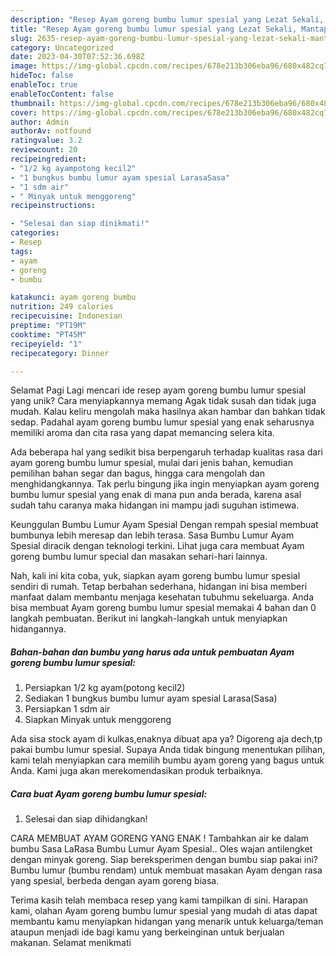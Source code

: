 ```yaml
---
description: "Resep Ayam goreng bumbu lumur spesial yang Lezat Sekali, Mantap"
title: "Resep Ayam goreng bumbu lumur spesial yang Lezat Sekali, Mantap"
slug: 2635-resep-ayam-goreng-bumbu-lumur-spesial-yang-lezat-sekali-mantap
category: Uncategorized
date: 2023-04-30T07:52:36.698Z
image: https://img-global.cpcdn.com/recipes/678e213b306eba96/680x482cq70/ayam-goreng-bumbu-lumur-spesial-foto-resep-utama.jpg
hideToc: false
enableToc: true
enableTocContent: false
thumbnail: https://img-global.cpcdn.com/recipes/678e213b306eba96/680x482cq70/ayam-goreng-bumbu-lumur-spesial-foto-resep-utama.jpg
cover: https://img-global.cpcdn.com/recipes/678e213b306eba96/680x482cq70/ayam-goreng-bumbu-lumur-spesial-foto-resep-utama.jpg
author: Admin
authorAv: notfound
ratingvalue: 3.2
reviewcount: 20
recipeingredient:
- "1/2 kg ayampotong kecil2"
- "1 bungkus bumbu lumur ayam spesial LarasaSasa"
- "1 sdm air"
- " Minyak untuk menggoreng"
recipeinstructions:

- "Selesai dan siap dinikmati!"
categories:
- Resep
tags:
- ayam
- goreng
- bumbu

katakunci: ayam goreng bumbu 
nutrition: 249 calories
recipecuisine: Indonesian
preptime: "PT19M"
cooktime: "PT45M"
recipeyield: "1"
recipecategory: Dinner

---
```



Selamat Pagi Lagi mencari ide resep ayam goreng bumbu lumur spesial yang unik? Cara menyiapkannya memang Agak tidak susah dan tidak juga mudah. Kalau keliru mengolah maka hasilnya akan hambar dan bahkan tidak sedap. Padahal ayam goreng bumbu lumur spesial yang enak seharusnya memiliki aroma dan cita rasa yang dapat memancing selera kita.


Ada beberapa hal yang sedikit bisa berpengaruh terhadap kualitas rasa dari ayam goreng bumbu lumur spesial, mulai dari jenis bahan, kemudian pemilihan bahan segar dan bagus, hingga cara mengolah dan menghidangkannya. Tak perlu bingung jika ingin menyiapkan ayam goreng bumbu lumur spesial yang enak di mana pun anda berada, karena asal sudah tahu caranya maka hidangan ini mampu jadi suguhan istimewa.

Keunggulan Bumbu Lumur Ayam Spesial Dengan rempah spesial membuat bumbunya lebih meresap dan lebih terasa. Sasa Bumbu Lumur Ayam Spesial diracik dengan teknologi terkini. Lihat juga cara membuat Ayam goreng bumbu lumur special dan masakan sehari-hari lainnya.


Nah, kali ini kita coba, yuk, siapkan ayam goreng bumbu lumur spesial sendiri di rumah. Tetap berbahan sederhana, hidangan ini bisa memberi manfaat dalam membantu menjaga kesehatan tubuhmu sekeluarga. Anda bisa membuat Ayam goreng bumbu lumur spesial memakai 4 bahan dan 0 langkah pembuatan. Berikut ini langkah-langkah untuk menyiapkan hidangannya.

<!--inarticleads1-->

##### Bahan-bahan dan bumbu yang harus ada untuk pembuatan Ayam goreng bumbu lumur spesial:

1. Persiapkan 1/2 kg ayam(potong kecil2)
1. Sediakan 1 bungkus bumbu lumur ayam spesial Larasa(Sasa)
1. Persiapkan 1 sdm air
1. Siapkan  Minyak untuk menggoreng


Ada sisa stock ayam di kulkas,enaknya dibuat apa ya? Digoreng aja dech,tp pakai bumbu lumur spesial. Supaya Anda tidak bingung menentukan pilihan, kami telah menyiapkan cara memilih bumbu ayam goreng yang bagus untuk Anda. Kami juga akan merekomendasikan produk terbaiknya. 

<!--inarticleads2-->

##### Cara buat Ayam goreng bumbu lumur spesial:


1. Selesai dan siap dihidangkan!

CARA MEMBUAT AYAM GORENG YANG ENAK ! Tambahkan air ke dalam bumbu Sasa LaRasa Bumbu Lumur Ayam Spesial.. Oles wajan antilengket dengan minyak goreng. Siap bereksperimen dengan bumbu siap pakai ini? Bumbu lumur (bumbu rendam) untuk membuat masakan Ayam dengan rasa yang spesial, berbeda dengan ayam goreng biasa. 

Terima kasih telah membaca resep yang kami tampilkan di sini. Harapan kami, olahan Ayam goreng bumbu lumur spesial yang mudah di atas dapat membantu kamu menyiapkan hidangan yang menarik untuk keluarga/teman ataupun menjadi ide bagi kamu yang berkeinginan untuk berjualan makanan. Selamat menikmati
